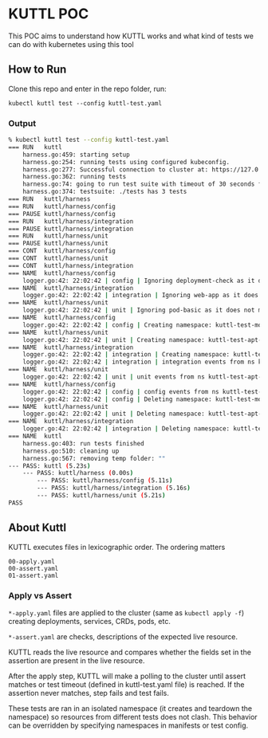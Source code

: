 # KUTTL POC

This POC aims to understand how KUTTL works and what kind of tests we can do with kubernetes using this tool

## How to Run

Clone this repo and enter in the repo folder, run:

`kubectl kuttl test --config kuttl-test.yaml`

### Output

```bash
% kubectl kuttl test --config kuttl-test.yaml
=== RUN   kuttl
    harness.go:459: starting setup
    harness.go:254: running tests using configured kubeconfig.
    harness.go:277: Successful connection to cluster at: https://127.0.0.1:52109
    harness.go:362: running tests
    harness.go:74: going to run test suite with timeout of 30 seconds for each step
    harness.go:374: testsuite: ./tests has 3 tests
=== RUN   kuttl/harness
=== RUN   kuttl/harness/config
=== PAUSE kuttl/harness/config
=== RUN   kuttl/harness/integration
=== PAUSE kuttl/harness/integration
=== RUN   kuttl/harness/unit
=== PAUSE kuttl/harness/unit
=== CONT  kuttl/harness/config
=== CONT  kuttl/harness/unit
=== CONT  kuttl/harness/integration
=== NAME  kuttl/harness/config
    logger.go:42: 22:02:42 | config | Ignoring deployment-check as it does not match file name regexp: ^(\d+)-(?:[^\.]+)(?:\.yaml)?$
=== NAME  kuttl/harness/integration
    logger.go:42: 22:02:42 | integration | Ignoring web-app as it does not match file name regexp: ^(\d+)-(?:[^\.]+)(?:\.yaml)?$
=== NAME  kuttl/harness/unit
    logger.go:42: 22:02:42 | unit | Ignoring pod-basic as it does not match file name regexp: ^(\d+)-(?:[^\.]+)(?:\.yaml)?$
=== NAME  kuttl/harness/config
    logger.go:42: 22:02:42 | config | Creating namespace: kuttl-test-moral-locust
=== NAME  kuttl/harness/unit
    logger.go:42: 22:02:42 | unit | Creating namespace: kuttl-test-apt-serval
=== NAME  kuttl/harness/integration
    logger.go:42: 22:02:42 | integration | Creating namespace: kuttl-test-polished-rhino
    logger.go:42: 22:02:42 | integration | integration events from ns kuttl-test-polished-rhino:
=== NAME  kuttl/harness/unit
    logger.go:42: 22:02:42 | unit | unit events from ns kuttl-test-apt-serval:
=== NAME  kuttl/harness/config
    logger.go:42: 22:02:42 | config | config events from ns kuttl-test-moral-locust:
    logger.go:42: 22:02:42 | config | Deleting namespace: kuttl-test-moral-locust
=== NAME  kuttl/harness/unit
    logger.go:42: 22:02:42 | unit | Deleting namespace: kuttl-test-apt-serval
=== NAME  kuttl/harness/integration
    logger.go:42: 22:02:42 | integration | Deleting namespace: kuttl-test-polished-rhino
=== NAME  kuttl
    harness.go:403: run tests finished
    harness.go:510: cleaning up
    harness.go:567: removing temp folder: ""
--- PASS: kuttl (5.23s)
    --- PASS: kuttl/harness (0.00s)
        --- PASS: kuttl/harness/config (5.11s)
        --- PASS: kuttl/harness/integration (5.16s)
        --- PASS: kuttl/harness/unit (5.21s)
PASS
```

## About Kuttl

KUTTL executes files in lexicographic order. The ordering matters
```
00-apply.yaml
00-assert.yaml
01-assert.yaml
```

### Apply vs Assert

`*-apply.yaml` files are applied to the cluster (same as `kubectl apply -f`) creating deployments, services, CRDs, pods, etc.

`*-assert.yaml` are checks, descriptions of the expected live resource.

KUTTL reads the live resource and compares whether the fields set in the assertion are present in the live resource.

After the apply step, KUTTL will make a polling to the cluster until assert matches or test timeout (defined in kuttl-test.yaml file) is reached. If the assertion never matches, step fails and test fails.

These tests are ran in an isolated namespace (it creates and teardown the namespace) so resources from different tests does not clash. This behavior can be overridden by specifying namespaces in manifests or test config.